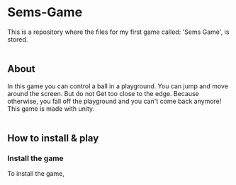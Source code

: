 # Sems-Game
This is a repository where the files for my first game called: 'Sems Game', is stored.
<br><br>
## About
In this game you can control a ball in a playground. 
You can jump and move around the screen. 
But do not Get too close to the edge. 
Because otherwise, you fall off the playground and you can't come back anymore!
This game is made with unity.
<br><br>
## How to install & play
### Install the game
To install the game,
